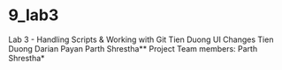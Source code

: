 # 9_lab3
Lab 3 - Handling Scripts &amp; Working with Git
Tien Duong UI Changes
Tien Duong
Darian Payan
Parth Shrestha**
Project Team members: 
Parth Shrestha*


